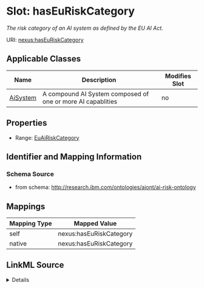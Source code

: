 

# Slot: hasEuRiskCategory


_The risk category of an AI system as defined by the EU AI Act._





URI: [nexus:hasEuRiskCategory](http://research.ibm.com/ontologies/aiont/hasEuRiskCategory)



<!-- no inheritance hierarchy -->





## Applicable Classes

| Name | Description | Modifies Slot |
| --- | --- | --- |
| [AiSystem](AiSystem.md) | A compound AI System composed of one or more AI capablities |  no  |







## Properties

* Range: [EuAiRiskCategory](EuAiRiskCategory.md)





## Identifier and Mapping Information







### Schema Source


* from schema: http://research.ibm.com/ontologies/aiont/ai-risk-ontology




## Mappings

| Mapping Type | Mapped Value |
| ---  | ---  |
| self | nexus:hasEuRiskCategory |
| native | nexus:hasEuRiskCategory |




## LinkML Source

<details>
```yaml
name: hasEuRiskCategory
description: The risk category of an AI system as defined by the EU AI Act.
from_schema: http://research.ibm.com/ontologies/aiont/ai-risk-ontology
rank: 1000
alias: hasEuRiskCategory
domain_of:
- AiSystem
range: EuAiRiskCategory

```
</details>